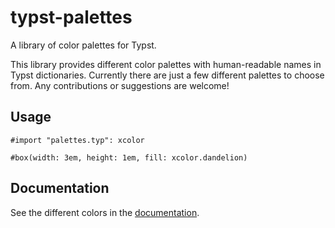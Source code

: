 # typst-palettes

A library of color palettes for Typst.

This library provides different color palettes with human-readable names in
Typst dictionaries. Currently there are just a few different palettes to choose
from. Any contributions or suggestions are welcome!

## Usage

```typst
#import "palettes.typ": xcolor

#box(width: 3em, height: 1em, fill: xcolor.dandelion)
```

## Documentation

See the different colors in the [documentation](doc/main.pdf).

